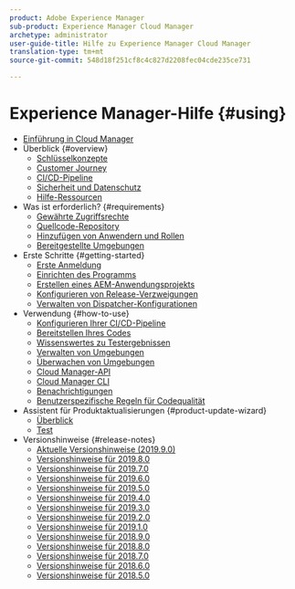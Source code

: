 ```yaml
---
product: Adobe Experience Manager
sub-product: Experience Manager Cloud Manager
archetype: administrator
user-guide-title: Hilfe zu Experience Manager Cloud Manager
translation-type: tm+mt
source-git-commit: 548d18f251cf8c4c827d2208fec04cde235ce731

---
```



# Experience Manager-Hilfe {#using}

+ [Einführung in Cloud Manager](introduction-to-cloud-manager.md)
+ Überblick {#overview}
   + [Schlüsselkonzepte](key-concepts.md)
   + [Customer Journey](customer-journey.md)
   + [CI/CD-Pipeline](ci-cd-pipeline.md)
   + [Sicherheit und Datenschutz](security-and-privacy.md)
   + [Hilfe-Ressourcen](help-resources.md)
+ Was ist erforderlich? {#requirements}
   + [Gewährte Zugriffsrechte](access-rights-granted.md)
   + [Quellcode-Repository](source-code-repository.md)
   + [Hinzufügen von Anwendern und Rollen](setting-up-users-and-roles.md)
   + [Bereitgestellte Umgebungen](environments-provisioned.md)
+ Erste Schritte {#getting-started}
   + [Erste Anmeldung](first-time-login.md)
   + [Einrichten des Programms ](setting-up-program.md)
   + [Erstellen eines AEM-Anwendungsprojekts](create-an-application-project.md)
   + [Konfigurieren von Release-Verzweigungen](configure-your-release-branches.md)
   + [Verwalten von Dispatcher-Konfigurationen](dispatcher-configurations.md)
+ Verwendung {#how-to-use}
   + [Konfigurieren Ihrer CI/CD-Pipeline](configuring-pipeline.md)
   + [Bereitstellen Ihres Codes](deploying-code.md)
   + [Wissenswertes zu Testergebnissen](understand-your-test-results.md)
   + [Verwalten von Umgebungen](manage-your-environment.md)
   + [Überwachen von Umgebungen](monitor-your-environments.md)
   + [Cloud Manager-API](https://www.adobe.io/apis/experiencecloud/cloud-manager/docs.html)
   + [Cloud Manager CLI](https://github.com/adobe/aio-cli-plugin-cloudmanager/blob/master/README.md)
   + [Benachrichtigungen](notifications.md)
   + [Benutzerspezifische Regeln für Codequalität](custom-code-quality-rules.md)
+ Assistent für Produktaktualisierungen {#product-update-wizard}
   + [Überblick](overview-productupdate-wizard.md)
   + [Test](evaluation.md)
+ Versionshinweise {#release-notes}
   + [Aktuelle Versionshinweise (2019.9.0)](release-notes-current.md)
   + [Versionshinweise für 2019.8.0](release-notes-2019-8-0.md)
   + [Versionshinweise für 2019.7.0](release-notes-2019-7-0.md)
   + [Versionshinweise für 2019.6.0](release-notes-2019-6-0.md)
   + [Versionshinweise für 2019.5.0](release-notes-2019-5-0.md)
   + [Versionshinweise für 2019.4.0](release-notes-2019-4-0.md)
   + [Versionshinweise für 2019.3.0](release-notes-2019-3-0.md)
   + [Versionshinweise für 2019.2.0](release-notes-2019-2-0.md)
   + [Versionshinweise für 2019.1.0](release-notes-2019-1-0.md)
   + [Versionshinweise für 2018.9.0](release-notes-2018-9-0.md)
   + [Versionshinweise für 2018.8.0](release-notes-2018-8-0.md)
   + [Versionshinweise für 2018.7.0](release-notes-2018-7-0.md)
   + [Versionshinweise für 2018.6.0](release-notes-2018-6-0.md)
   + [Versionshinweise für 2018.5.0](release-notes-2018-5-0.md)

